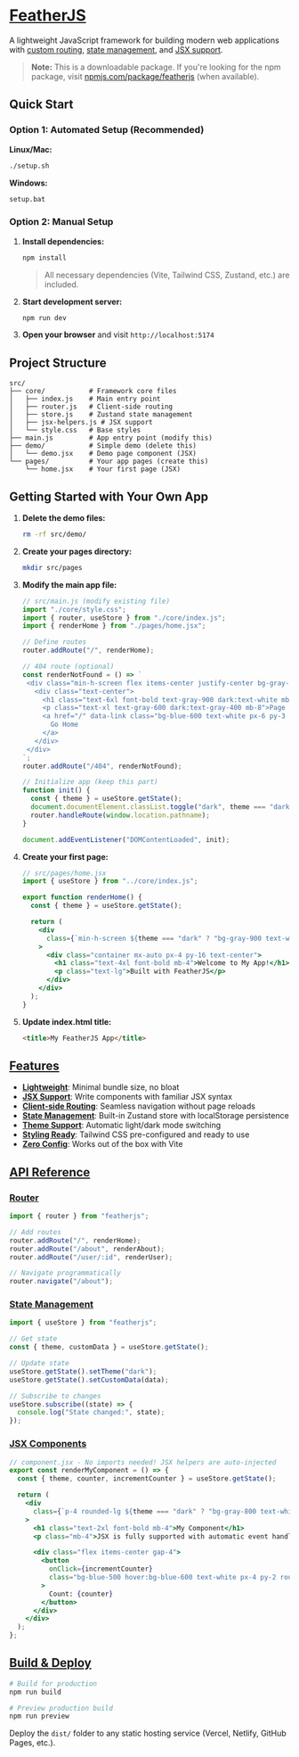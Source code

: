 # [FeatherJS](https://featherjs.matteo.lt)

A lightweight JavaScript framework for building modern web applications with [custom routing](https://featherjs.matteo.lt), [state management](https://featherjs.matteo.lt), and [JSX support](https://featherjs.matteo.lt).

> **Note:** This is a downloadable package. If you're looking for the npm package, visit [npmjs.com/package/featherjs](https://www.npmjs.com/package/featherjs) (when available).

## Quick Start

### Option 1: Automated Setup (Recommended)

**Linux/Mac:**

```bash
./setup.sh
```

**Windows:**

```cmd
setup.bat
```

### Option 2: Manual Setup

1. **Install dependencies:**

   ```bash
   npm install
   ```

   > All necessary dependencies (Vite, Tailwind CSS, Zustand, etc.) are included.

2. **Start development server:**

   ```bash
   npm run dev
   ```

3. **Open your browser** and visit `http://localhost:5174`

## Project Structure

```
src/
├── core/           # Framework core files
│   ├── index.js    # Main entry point
│   ├── router.js   # Client-side routing
│   ├── store.js    # Zustand state management
│   ├── jsx-helpers.js # JSX support
│   └── style.css   # Base styles
├── main.js         # App entry point (modify this)
├── demo/           # Simple demo (delete this)
│   └── demo.jsx    # Demo page component (JSX)
└── pages/          # Your app pages (create this)
    └── home.jsx    # Your first page (JSX)
```

## Getting Started with Your Own App

1. **Delete the demo files:**

   ```bash
   rm -rf src/demo/
   ```

2. **Create your pages directory:**

   ```bash
   mkdir src/pages
   ```

3. **Modify the main app file:**

   ```javascript
   // src/main.js (modify existing file)
   import "./core/style.css";
   import { router, useStore } from "./core/index.js";
   import { renderHome } from "./pages/home.jsx";

   // Define routes
   router.addRoute("/", renderHome);

   // 404 route (optional)
   const renderNotFound = () => `
    <div class="min-h-screen flex items-center justify-center bg-gray-50 dark:bg-gray-900">
      <div class="text-center">
        <h1 class="text-6xl font-bold text-gray-900 dark:text-white mb-4">404</h1>
        <p class="text-xl text-gray-600 dark:text-gray-400 mb-8">Page not found</p>
        <a href="/" data-link class="bg-blue-600 text-white px-6 py-3 rounded-lg hover:bg-blue-700">
          Go Home
        </a>
      </div>
    </div>
   `;
   router.addRoute("/404", renderNotFound);

   // Initialize app (keep this part)
   function init() {
     const { theme } = useStore.getState();
     document.documentElement.classList.toggle("dark", theme === "dark");
     router.handleRoute(window.location.pathname);
   }

   document.addEventListener("DOMContentLoaded", init);
   ```

4. **Create your first page:**

   ```jsx
   // src/pages/home.jsx
   import { useStore } from "../core/index.js";

   export function renderHome() {
     const { theme } = useStore.getState();

     return (
       <div
         class={`min-h-screen ${theme === "dark" ? "bg-gray-900 text-white" : "bg-gray-50 text-gray-900"}`}
       >
         <div class="container mx-auto px-4 py-16 text-center">
           <h1 class="text-4xl font-bold mb-4">Welcome to My App!</h1>
           <p class="text-lg">Built with FeatherJS</p>
         </div>
       </div>
     );
   }
   ```

5. **Update index.html title:**

   ```html
   <title>My FeatherJS App</title>
   ```

## [Features](https://featherjs.matteo.lt)

- **[Lightweight](https://featherjs.matteo.lt)**: Minimal bundle size, no bloat
- **[JSX Support](https://featherjs.matteo.lt)**: Write components with familiar JSX syntax
- **[Client-side Routing](https://featherjs.matteo.lt)**: Seamless navigation without page reloads
- **[State Management](https://featherjs.matteo.lt)**: Built-in Zustand store with localStorage persistence
- **[Theme Support](https://featherjs.matteo.lt)**: Automatic light/dark mode switching
- **[Styling Ready](https://featherjs.matteo.lt)**: Tailwind CSS pre-configured and ready to use
- **[Zero Config](https://featherjs.matteo.lt)**: Works out of the box with Vite

## [API Reference](https://featherjs.matteo.lt)

### [Router](https://featherjs.matteo.lt)

```javascript
import { router } from "featherjs";

// Add routes
router.addRoute("/", renderHome);
router.addRoute("/about", renderAbout);
router.addRoute("/user/:id", renderUser);

// Navigate programmatically
router.navigate("/about");
```

### [State Management](https://featherjs.matteo.lt)

```javascript
import { useStore } from "featherjs";

// Get state
const { theme, customData } = useStore.getState();

// Update state
useStore.getState().setTheme("dark");
useStore.getState().setCustomData(data);

// Subscribe to changes
useStore.subscribe((state) => {
  console.log("State changed:", state);
});
```

### [JSX Components](https://featherjs.matteo.lt)

```jsx
// component.jsx - No imports needed! JSX helpers are auto-injected
export const renderMyComponent = () => {
  const { theme, counter, incrementCounter } = useStore.getState();

  return (
    <div
      class={`p-4 rounded-lg ${theme === "dark" ? "bg-gray-800 text-white" : "bg-white text-gray-900"}`}
    >
      <h1 class="text-2xl font-bold mb-4">My Component</h1>
      <p class="mb-4">JSX is fully supported with automatic event handling!</p>

      <div class="flex items-center gap-4">
        <button
          onClick={incrementCounter}
          class="bg-blue-500 hover:bg-blue-600 text-white px-4 py-2 rounded"
        >
          Count: {counter}
        </button>
      </div>
    </div>
  );
};
```

## [Build & Deploy](https://featherjs.matteo.lt)

```bash
# Build for production
npm run build

# Preview production build
npm run preview
```

Deploy the `dist/` folder to any static hosting service (Vercel, Netlify, GitHub Pages, etc.).

